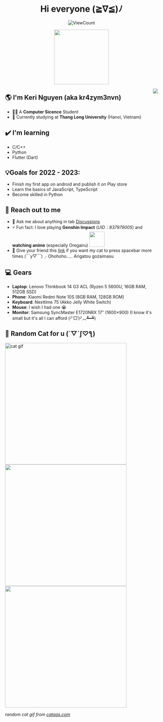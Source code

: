 <h1 align="center">Hi everyone (≧∇≦)ﾉ </h1>

<p align="center">
  <img src="https://komarev.com/ghpvc/?username=kr4zym3nvn&label=TIMES+MY+CAT+PRESS+SPACEBAR&color=brightgreen&style=for-the-badge" alt="ViewCount">
</p>

<p align="center">
<img  src="https://forthebadge.com/images/badges/contains-cat-gifs.svg" width="180"  >
</p>

<img align="right" src="https://raw.githubusercontent.com/kr4zym3nvn/kr4zym3nvn/master/images/pusheencode.gif">

## 🌎 I'm Keri Nguyen (aka kr4zym3nvn)
- 👨‍💻 A **Computer Sicence** Student
- 🌱 Currently studying at **Thang Long University** (Hanoi, Vietnam)

## ✔️ I'm learning
- C/C++
- Python
- Flutter (Dart)

## 💡Goals for 2022 - 2023: 

- Finish my first app on android and publish it on Play store
- Learn the basics of JavaScript, TypeScript
- Become skilled in Python

## 👋 Reach out to me 
- 💬 Ask me about anything in tab [Discussions](https://github.com/kr4zym3nvn/kr4zym3nvn/discussions)
- ⚡ Fun fact: I love playing **Genshin Impact** (_UID：837979005_) and **watching anime** (especially Oregairu)
  <img src="https://raw.githubusercontent.com/kr4zym3nvn/kr4zym3nvn/master/images/Icon_Emoji_085_Yanfei_No_problem.webp" width="50"/> 
- 👻 Give your friend this [link](https://github.com/kr4zym3nvn) if you want my cat to press spacebar more times (￣y▽￣)╭ Ohohoho..... Arigatou gozaimasu 

## 💻 Gears
- **Laptop**: Lenovo Thinkbook 14 G3 ACL (Ryzen 5 5600U, 16GB RAM, 512GB SSD)
- **Phone**: Xiaomi Redmi Note 10S (8GB RAM, 128GB ROM)
- **Keyboard**: Nexttime 75 (Akko Jelly White Switch)
- **Mouse**: I wish I had one 😭
- **Monitor**: Samsung SyncMaster E1720NRX 17″ (1600×900) (I know it's small but it's all I can afford (╯‵□′)╯︵┻━┻)

## 👻 Random Cat for u (´▽`ʃ♡ƪ)
<img align="left" alt="cat gif" src="https://cataas.com/cat/gif" width="400">

<img src="https://github-readme-stats.vercel.app/api?username=kr4zym3nvn&theme=cobalt&show_icons=true" width="400"> 

<img src="https://github-readme-stats.vercel.app/api/top-langs/?username=kr4zym3nvn&layout=compact&theme=cobalt" width="400">

*random cat gif from [cataas.com](http://cataas.com/)*
